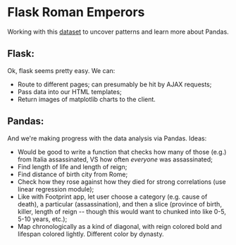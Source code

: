 # Flask Roman Emperors
Working with this [dataset](https://github.com/zonination/emperors/blob/master/emperors.csv) to uncover patterns and learn more about Pandas.

## Flask:
Ok, flask seems pretty easy. We can:
- Route to different pages; can presumably be hit by AJAX requests;
- Pass data into our HTML templates;
- Return images of matplotlib charts to the client.

## Pandas:
And we're making progress with the data analysis via Pandas. Ideas:

- Would be good to write a function that checks how many of those (e.g.) from Italia assassinated, VS how often *everyone* was assassinated;
- Find length of life and length of reign;
- Find distance of birth city from Rome;
- Check how they rose against how they died for strong correlations (use linear regression module);
- Like with Footprint app, let user choose a category (e.g. cause of death), a particular (assassination), and then a slice (province of birth, killer, length of reign -- though this would want to chunked into like 0-5, 5-10 years, etc.);
- Map chronologically as a kind of diagonal, with reign colored bold and lifespan colored lightly. Different color by dynasty.
